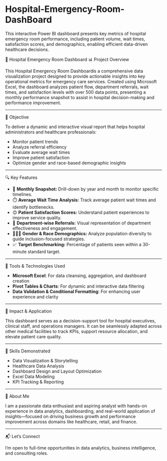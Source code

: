 # Hospital-Emergency-Room-DashBoard
This interactive Power BI dashboard presents key metrics of hospital emergency room performance, including patient volume, wait times, satisfaction scores, and demographics, enabling efficient data-driven healthcare decisions.

 🏥 Hospital Emergency Room Dashboard
 📊 Project Overview

This Hospital Emergency Room Dashboardis a comprehensive data visualization project designed to provide actionable insights into key operational metrics for emergency care services. Created using Microsoft Excel, the dashboard analyzes patient flow, department referrals, wait times, and satisfaction levels with over 500 data points, presenting a monthly performance snapshot to assist in hospital decision-making and performance improvement.

---

 🎯 Objective

To deliver a dynamic and interactive visual report that helps hospital administrators and healthcare professionals:
- Monitor patient trends
- Analyze referral efficiency
- Evaluate average wait times
- Improve patient satisfaction
- Optimize gender and race-based demographic insights

---

 🔍 Key Features

- 📅 **Monthly Snapshot:** Drill-down by year and month to monitor specific timelines.
- ⏱️ **Average Wait Time Analysis:** Track average patient wait times and identify bottlenecks.
- 😊 **Patient Satisfaction Scores:** Understand patient experiences to improve service quality.
- 🏥 **Department-wise Referrals:** Visual representation of department effectiveness and engagement.
- 🧑‍🤝‍🧑 **Gender & Race Demographics:** Analyze population diversity to guide inclusion-focused strategies.
- 📈 **Target Benchmarking:** Percentage of patients seen within a 30-minute standard target.

---

📌 Tools & Technologies Used

- **Microsoft Excel**: For data cleansing, aggregation, and dashboard creation
- **Pivot Tables & Charts**: For dynamic and interactive data filtering
- **Data Validation & Conditional Formatting**: For enhancing user experience and clarity

---

 💼 Impact & Application

This dashboard serves as a decision-support tool for hospital executives, clinical staff, and operations managers. It can be seamlessly adapted across other medical facilities to track KPIs, support resource allocation, and elevate patient care quality.

---

🧠 Skills Demonstrated

- Data Visualization & Storytelling
- Healthcare Data Analysis
- Dashboard Design and Layout Optimization
- Excel Data Modeling
- KPI Tracking & Reporting

---
 👤 About Me

I am a passionate data enthusiast and aspiring analyst with hands-on experience in data analytics, dashboarding, and real-world application of insights—focused on driving business growth and performance improvement across domains like healthcare, retail, and finance.

---

📬 Let’s Connect

I’m open to full-time opportunities in data analytics, business intelligence, and consulting roles.

